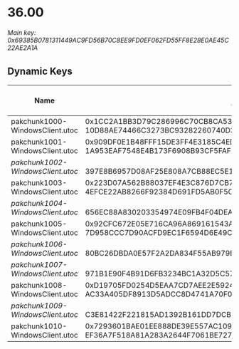 # 36.00

###### *Main key: 0x69385B0781311449AC9FD56B70C8EE9FD0EF062FD55FF8E28E0AE45C22AE2A1A*

## Dynamic Keys

| Name                              | Key</br>GUID                                                                                            | High Res Textures |
|-----------------------------------|---------------------------------------------------------------------------------------------------------|-------------------|
| pakchunk1000-WindowsClient.utoc   | 0x1CC2A1BB3D79C286996C70CB8CA5354AF0AA6B7A52D4029706FA0EE4630D559C</br>10D88AE74466C3273BC93282260740D3 | ❌                 |
| pakchunk1001-WindowsClient.utoc   | 0x909DF0E1B48FFF15DE3FF4E3185C4ED06C5D25D08652A3A685FBA3164563CA71</br>1A953EAF7548E4B173F6908B93CF5FAF | ❌                 |
| *pakchunk1002-WindowsClient.utoc* | </br>397E8B6957D08AF25E808A7CB88EC5E1                                                                   | ❌                 |
| pakchunk1003-WindowsClient.utoc   | 0x223D07A562B88037EF4E3C876D7CB7E3A4ADAF56879994CA62A4A73136640B70</br>4EFCE22AB8266F92384D691FD5AB0F5C | ❌                 |
| *pakchunk1004-WindowsClient.utoc* | </br>656EC88A830203354974E09FB4F04DEA                                                                   | ❌                 |
| pakchunk1005-WindowsClient.utoc   | 0x92CFC672E05E716CA96A869161543A2FA4DC5D46A94B4EEA0EDE160EB308E467</br>7D958CCC7D90ACFD9EC1F6594D6E49C1 | ✔️                |
| *pakchunk1006-WindowsClient.utoc* | </br>80BC26DBDA0E57F2A2DA834F55AB979E                                                                   | ❌                 |
| *pakchunk1007-WindowsClient.utoc* | </br>971B1E90F4B91D6FB3234BC1A32D5C57                                                                   | ❌                 |
| pakchunk1008-WindowsClient.utoc   | 0xD19705FD0254D5EAA7CD7AEE2E592440372EAC04B97A87CDB6479536EFCFA0DC</br>AC33A405DF8913D5ADCC8D4741A70F03 | ✔️                |
| *pakchunk1009-WindowsClient.utoc* | </br>C3E81422F221815AD1392B161DD7DCB1                                                                   | ❌                 |
| pakchunk1010-WindowsClient.utoc   | 0x7293601BAE01EE888DE39E557AC1093BB3C9ABF68B385B60E4B8BBBABB099D3A</br>EF36A7F518A81A283A2644F7061BE727 | ❌                 |
